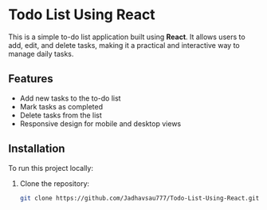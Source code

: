 # Todo List Using React

This is a simple to-do list application built using **React**. It allows users to add, edit, and delete tasks, making it a practical and interactive way to manage daily tasks.

## Features
- Add new tasks to the to-do list
- Mark tasks as completed
- Delete tasks from the list
- Responsive design for mobile and desktop views

## Installation

To run this project locally:

1. Clone the repository:

   ```bash
   git clone https://github.com/Jadhavsau777/Todo-List-Using-React.git
